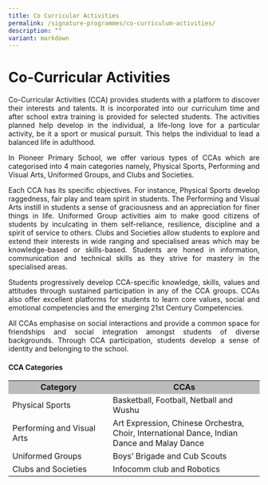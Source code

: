 ```yaml
---
title: Co Curricular Activities
permalink: /signature-programmes/co-curriculum-activities/
description: ""
variant: markdown
---
```

# Co-Curricular Activities
<p align="Justify">Co-Curricular Activities (CCA) provides students with a platform to discover their interests and talents. It is incorporated into our curriculum time and after school extra training is provided for selected students. The activities planned help develop in the individual, a life-long love for a particular activity, be it a sport or musical pursuit. This helps the individual to lead a balanced life in adulthood. </p>

<p align="Justify">In Pioneer Primary School, we offer various types of CCAs which are categorised into 4 main categories namely, Physical Sports, Performing and Visual Arts, Uniformed Groups, and Clubs and Societies.</p>

<p align="Justify">Each CCA has its specific objectives. For instance, Physical Sports develop raggedness, fair play and team spirit in students. The Performing and Visual Arts instill in students a sense of graciousness and an appreciation for finer things in life. Uniformed Group activities aim to make good citizens of students by inculcating in them self-reliance, resilience, discipline and a spirit of service to others. Clubs and Societies allow students to explore and extend their interests in wide ranging and specialised areas which may be knowledge-based or skills-based. Students are honed in information, communication and technical skills as they strive for mastery in the specialised areas. </p>

<p align="Justify">Students progressively develop CCA-specific knowledge, skills, values and attitudes through sustained participation in any of the CCA groups. CCAs also offer excellent platforms for students to learn core values, social and emotional competencies and the emerging 21st Century Competencies. </p>

<p align="Justify">All CCAs emphasise on social interactions and provide a common space for friendships and social integration amongst students of diverse backgrounds. Through CCA participation, students develop a sense of identity and belonging to the school. </p>

#### CCA Categories

<table>
<tbody>
<tr>
<td style="background-color: #bbbbbb; text-align: center;width: 40%;"><strong>Category <br></strong></td>
<td style="background-color: #bbbbbb; text-align: center;  vertical-align: middle;"><strong>CCAs</strong></td>
</tr>
<tr>
<td>Physical Sports</td>
<td>Basketball, Football, Netball and Wushu</td>
</tr>
<tr>
<td>Performing and Visual Arts</td>
<td>Art Expression, Chinese Orchestra, Choir, International Dance, Indian Dance and Malay Dance</td>
</tr>
<tr>
<td>Uniformed Groups</td>
<td>Boys’ Brigade and Cub Scouts</td>
</tr>
<tr>
<td>Clubs and Societies</td>
<td>Infocomm club and Robotics</td>
</tr>
</tbody>
</table>